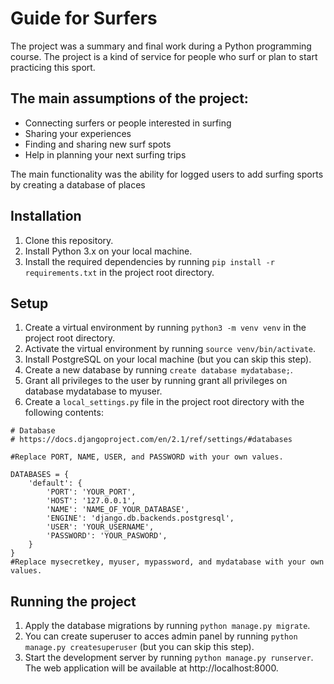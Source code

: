 # Guide for Surfers

The project was a summary and final work during a Python programming course. The project is a kind of service for people who surf or plan to start practicing this sport.

## The main assumptions of the project:
* Connecting  surfers or people interested in surfing
* Sharing your experiences
* Finding and sharing new surf spots
* Help in planning your next surfing trips


The main functionality was the ability for logged users to add surfing sports by creating a database of places

## Installation

1. Clone this repository.
2. Install Python 3.x on your local machine.
3. Install the required dependencies by running `pip install -r requirements.txt` in the project root directory.


## Setup

1. Create a virtual environment by running `python3 -m venv venv` in the project root directory.
2. Activate the virtual environment by running `source venv/bin/activate`.
3. Install PostgreSQL on your local machine (but you can skip this step).
4. Create a new database by running `create database mydatabase;`.
5. Grant all privileges to the user by running grant all privileges on database mydatabase to myuser.
6. Create a `local_settings.py` file in the project root directory with the following contents:
```
# Database
# https://docs.djangoproject.com/en/2.1/ref/settings/#databases

#Replace PORT, NAME, USER, and PASSWORD with your own values.

DATABASES = {
    'default': {
        'PORT': 'YOUR_PORT',
        'HOST': '127.0.0.1',
        'NAME': 'NAME_OF_YOUR_DATABASE',
        'ENGINE': 'django.db.backends.postgresql',
        'USER': 'YOUR_USERNAME',
        'PASSWORD': 'YOUR_PASWORD',
    }
}
#Replace mysecretkey, myuser, mypassword, and mydatabase with your own values.
```

## Running the project

1. Apply the database migrations by running `python manage.py migrate`.
2. You can create superuser to acces admin panel by running `python manage.py createsuperuser` (but you can skip this step).
3. Start the development server by running `python manage.py runserver`. The web application will be available at http://localhost:8000.
